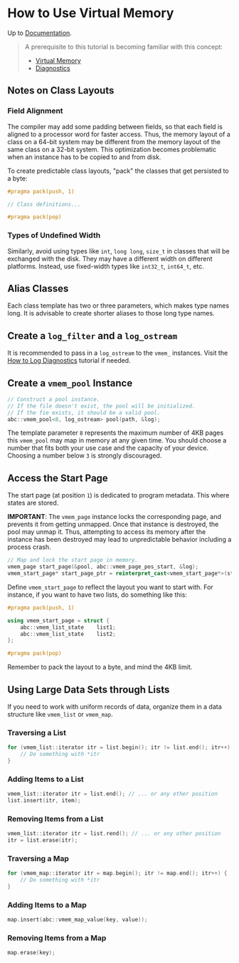 # How to Use Virtual Memory

Up to [Documentation](../README.md).

> A prerequisite to this tutorial is becoming familiar with this concept:
>- [Virtual Memory](../concepts/vmem.md)
>- [Diagnostics](../concepts/diagnostics.md)

## Notes on Class Layouts
### Field Alignment
The compiler may add some padding between fields, so that each field is aligned to a processor word for faster access.
Thus, the memory layout of a class on a 64-bit system may be different from the memory layout of the same class on a 32-bit system. 
This optimization becomes problematic when an instance has to be copied to and from disk.

To create predictable class layouts, "pack" the classes that get persisted to a byte:

``` c++
#pragma pack(push, 1)

// Class definitions...

#pragma pack(pop)
```

### Types of Undefined Width
Similarly, avoid using types like `int`, `long long`, `size_t` in classes that will be exchanged with the disk.
They may have a different width on different platforms.
Instead, use fixed-width types like `int32_t`, `int64_t`, etc.

## Alias Classes
Each class template has two or three parameters, which makes type names long.
It is advisable to create shorter aliases to those long type names.

## Create a `log_filter` and a `log_ostream`
It is recommended to pass in a `log_ostream` to the `vmem_` instances.
Visit the [How to Log Diagnostics](diagnostics.md) tutorial if needed.

## Create a `vmem_pool` Instance

``` c++
// Construct a pool instance.
// If the file doesn't exist, the pool will be initialized.
// If the fie exists, it should be a valid pool.
abc::vmem_pool<8, log_ostream> pool(path, &log);
```

The template parameter `8` represents the maximum number of 4KB pages this `vmem_pool` may map in memory at any given time.
You should choose a number that fits both your use case and the capacity of your device.
Choosing a number below `3` is strongly discouraged.

## Access the Start Page
The start page (at position `1`) is dedicated to program metadata.
This where states are stored.

__IMPORTANT__: The `vmem_page` instance locks the corresponding page, and prevents it from getting unmapped.
Once that instance is destroyed, the pool may unmap it.
Thus, attempting to access its memory after the instance has been destroyed may lead to unpredictable behavior including a process crash.

``` c++
// Map and lock the start page in memory.
vmem_page start_page(&pool, abc::vmem_page_pos_start, &log);
vmem_start_page* start_page_ptr = reinterpret_cast<vmem_start_page*>(start_page.ptr());
```

Define `vmem_start_page` to reflect the layout you want to start with.
For instance, if you want to have two lists, do something like this:
``` c++
#pragma pack(push, 1)

using vmem_start_page = struct {
	abc::vmem_list_state	list1;
	abc::vmem_list_state	list2;
};

#pragma pack(pop)
```

Remember to pack the layout to a byte, and mind the 4KB limit.

## Using Large Data Sets through Lists
If you need to work with uniform records of data, organize them in a data structure like `vmem_list` or `vmem_map`.

### Traversing a List
``` c++
for (vmem_list::iterator itr = list.begin(); itr != list.end(); itr++) {
	// Do something with *itr
}
```

### Adding Items to a List
``` c++
vmem_list::iterator itr = list.end(); // ... or any other position
list.insert(itr, item);
```

### Removing Items from a List
``` c++
vmem_list::iterator itr = list.rend(); // ... or any other position
itr = list.erase(itr);
```

### Traversing a Map
``` c++
for (vmem_map::iterator itr = map.begin(); itr != map.end(); itr++) {
	// Do something with *itr
}
```

### Adding Items to a Map
``` c++
map.insert(abc::vmem_map_value(key, value));
```

### Removing Items from a Map
``` c++
map.erase(key);
```
